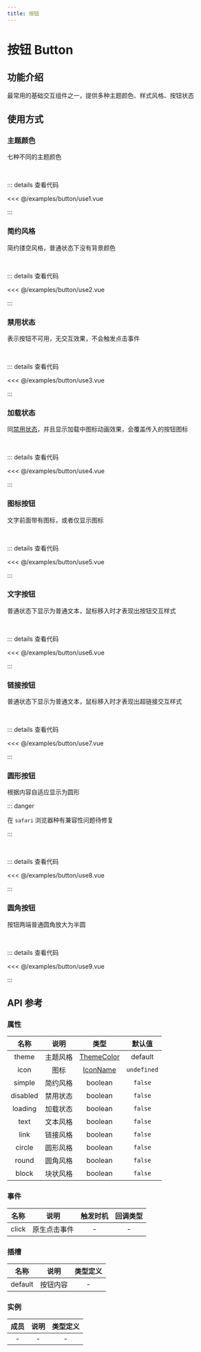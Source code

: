 ```yaml
---
title: 按钮
---
```


# 按钮 Button

## 功能介绍

最常用的基础交互组件之一，提供多种主题颜色、样式风格、按钮状态

## 使用方式

### 主题颜色

七种不同的主题颜色

<br />
<ButtonUse1 />

::: details 查看代码

<<< @/examples/button/use1.vue

:::

### 简约风格

简约镂空风格，普通状态下没有背景颜色

<br />
<ButtonUse2 />

::: details 查看代码

<<< @/examples/button/use2.vue

:::

### 禁用状态

表示按钮不可用，无交互效果，不会触发点击事件

<br />
<ButtonUse3 />

::: details 查看代码

<<< @/examples/button/use3.vue

:::

### 加载状态

同[禁用状态](#禁用状态)，并且显示加载中图标动画效果，会覆盖传入的按钮图标

<br />
<ButtonUse4 />

::: details 查看代码

<<< @/examples/button/use4.vue

:::

### 图标按钮

文字前面带有图标，或者仅显示图标

<br />
<ButtonUse5 />

::: details 查看代码

<<< @/examples/button/use5.vue

:::

### 文字按钮

普通状态下显示为普通文本，鼠标移入时才表现出按钮交互样式

<br />
<ButtonUse6 />

::: details 查看代码

<<< @/examples/button/use6.vue

:::

### 链接按钮

普通状态下显示为普通文本，鼠标移入时才表现出超链接交互样式

<br />
<ButtonUse7 />

::: details 查看代码

<<< @/examples/button/use7.vue

:::

### 圆形按钮

根据内容自适应显示为圆形

::: danger

在 `safari` 浏览器种有兼容性问题待修复

:::

<br />
<ButtonUse8 />

::: details 查看代码

<<< @/examples/button/use8.vue

:::

### 圆角按钮

按钮两端普通圆角放大为半圆

<br />
<ButtonUse9 />

::: details 查看代码

<<< @/examples/button/use9.vue

:::

## API 参考

### 属性

|   名称   |   说明   |                         类型                          |   默认值    |
| :------: | :------: | :---------------------------------------------------: | :---------: |
|  theme   | 主题风格 | [ThemeColor](/examples/text/index.md#themecolor-type) |   default   |
|   icon   |   图标   |     [IconName](/examples/icon/index.md#图标列表)      | `undefined` |
|  simple  | 简约风格 |                        boolean                        |   `false`   |
| disabled | 禁用状态 |                        boolean                        |   `false`   |
| loading  | 加载状态 |                        boolean                        |   `false`   |
|   text   | 文本风格 |                        boolean                        |   `false`   |
|   link   | 链接风格 |                        boolean                        |   `false`   |
|  circle  | 圆形风格 |                        boolean                        |   `false`   |
|  round   | 圆角风格 |                        boolean                        |   `false`   |
|  block   | 块状风格 |                        boolean                        |   `false`   |

### 事件

| 名称  |     说明     | 触发时机 | 回调类型 |
| :---: | :----------: | :------: | :------: |
| click | 原生点击事件 |    -     |    -     |

### 插槽

|  名称   |   说明   | 类型定义 |
| :-----: | :------: | :------: |
| default | 按钮内容 |    -     |

### 实例

| 成员 | 说明 | 类型定义 |
| :--: | :--: | :------: |
|  -   |  -   |    -     |

<script setup>
    import ButtonUse1 from "./use1.vue";
    import ButtonUse2 from "./use2.vue";
    import ButtonUse3 from "./use3.vue";
    import ButtonUse4 from "./use4.vue";
    import ButtonUse5 from "./use5.vue";
    import ButtonUse6 from "./use6.vue";
    import ButtonUse7 from "./use7.vue";
    import ButtonUse8 from "./use8.vue";
    import ButtonUse9 from "./use9.vue";
</script>
